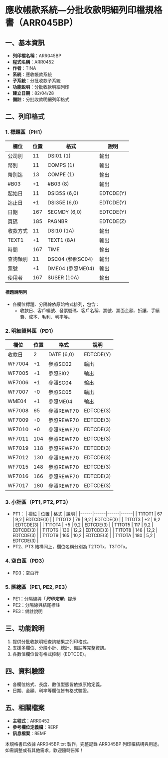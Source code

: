 # 應收帳款系統—分批收款明細列印檔規格書（ARR045BP）

## 一、基本資訊
- **列印檔名稱**：ARR045BP
- **程式名稱**：ARR0452
- **作者**：TINA
- **系統**：應收帳款系統
- **子系統**：分批收款子系統
- **功能說明**：分批收款明細列印
- **建立日期**：82/04/28
- **備註**：分批收款明細列印格式

## 二、列印格式

### 1. 標題區（PH1）
| 欄位 | 位置 | 格式 | 說明 |
|------|------|------|------|
| 公司別 | 11 | DSI01 (1) | 輸出 |
| 幣別 | 11 | COMPS (1) | 輸出 |
| 幣別迄 | 13 | COMPE (1) | 輸出 |
| #B03 | +1 | #B03 (8) | 輸出 |
| 起始日 | 11 | DSI35S (6,0) | EDTCDE(Y) |
| 迄止日 | +1 | DSI35E (6,0) | EDTCDE(Y) |
| 日期 | 167 | $EGMDY (6,0) | EDTCDE(Y) |
| 頁碼 | 185 | PAGNBR | EDTCDE(Z) |
| 收款方式 | 11 | DSI10 (1A) | 輸出 |
| TEXT1 | +1 | TEXT1 (8A) | 輸出 |
| 時間 | 167 | TIME | 輸出 |
| 查詢類別 | 11 | DSC04 (參照SC04) | 輸出 |
| 票號 | +1 | DME04 (參照ME04) | 輸出 |
| 使用者 | 167 | $USER (10A) | 輸出 |

#### 標題說明列
- 各欄位標題、分隔線依原始格式排列，包含：
  - 收款日、客戶編號、發票號碼、客戶名稱、票號、票面金額、折讓、手續費、成本、毛利、利率等。

### 2. 明細資料區（PD1）
| 欄位 | 位置 | 格式 | 說明 |
|------|------|------|------|
| 收款日 | 2 | DATE (6,0) | EDTCDE(Y) |
| WF7004 | +1 | 參照SC02 | 輸出 |
| WF7005 | +1 | 參照SI02 | 輸出 |
| WF7006 | +1 | 參照SC04 | 輸出 |
| WF7007 | +0 | 參照SC05 | 輸出 |
| WME04 | +1 | 參照ME04 | 輸出 |
| WF7008 | 65 | 參照REWF70 | EDTCDE(3) |
| WF7009 | +0 | 參照REWF70 | EDTCDE(3) |
| WF7010 | +0 | 參照REWF70 | EDTCDE(3) |
| WF7011 | 104 | 參照REWF70 | EDTCDE(3) |
| WF7019 | 118 | 參照REWF70 | EDTCDE(3) |
| WF7012 | 130 | 參照REWF70 | EDTCDE(3) |
| WF7015 | 148 | 參照REWF70 | EDTCDE(3) |
| WF7016 | 166 | 參照REWF70 | EDTCDE(3) |
| WF7017 | 180 | 參照REWF70 | EDTCDE(3) |

### 3. 小計區（PT1, PT2, PT3）
- PT1：
| 欄位 | 位置 | 格式 | 說明 |
|------|------|------|------|
| T1TOT1 | 67 | 9,2 | EDTCDE(3) |
| T1TOT2 | 79 | 9,2 | EDTCDE(3) |
| T1TOT3 | +2 | 9,2 | EDTCDE(3) |
| T1TOT4 | +5 | 9,2 | EDTCDE(3) |
| T1TOT5 | 117 | 9,2 | EDTCDE(3) |
| T1TOT6 | 130 | 12,2 | EDTCDE(3) |
| T1TOT8 | 148 | 12,2 | EDTCDE(3) |
| T1TOT9 | 165 | 10,2 | EDTCDE(3) |
| T1TOTA | 180 | 5,2 | EDTCDE(3) |
- PT2、PT3 結構同上，欄位名稱分別為 T2TOTx、T3TOTx。

### 4. 空白區（PD3）
- PD3：空白行

### 5. 匯總區（PE1, PE2, PE3）
- PE1：分隔線與「***列印完畢***」提示
- PE2：分隔線與結尾標註
- PE3：備註說明

## 三、功能說明
1. 提供分批收款明細查詢結果之列印格式。
2. 支援多欄位、分段小計、總計、備註等完整資訊。
3. 各數值欄位皆有格式控制（EDTCDE）。

## 四、資料驗證
- 各欄位格式、長度、數值型態皆依據原始定義。
- 日期、金額、利率等欄位皆有格式驗證。

## 五、相關檔案
- **主程式**：ARR0452
- **參考欄位定義檔**：RERF
- **訊息檔案**：REMF

本規格書已依據 ARR045BP.txt 製作，完整記錄 ARR045BP 列印檔結構與用途。如需調整或有其他需求，歡迎隨時告知！ 